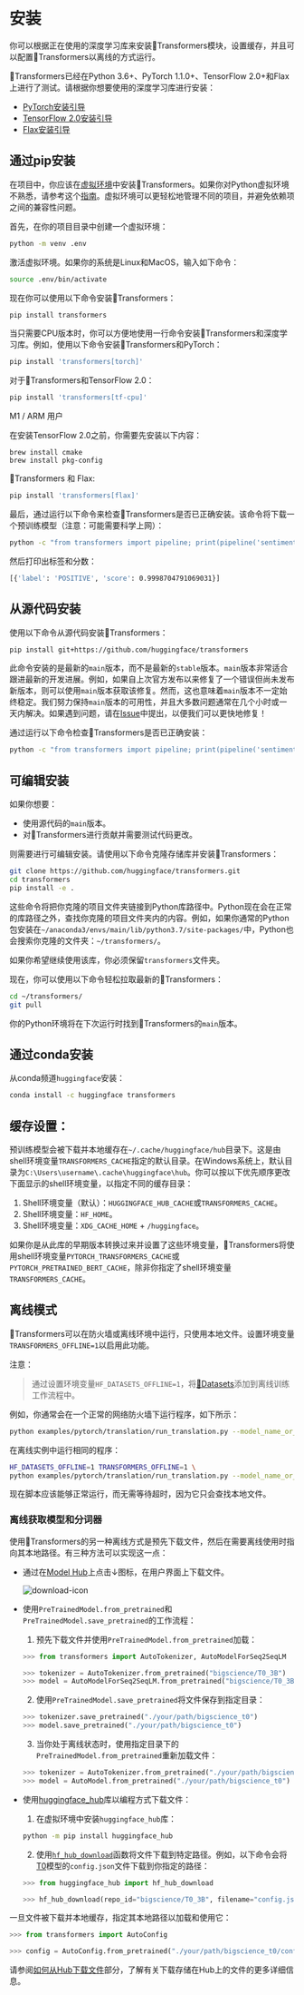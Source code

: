 <!--Copyright 2022 The HuggingFace Team. All rights reserved.

Licensed under the Apache License, Version 2.0 (the "License"); you may not use this file except in compliance with
the License. You may obtain a copy of the License at

http://www.apache.org/licenses/LICENSE-2.0

Unless required by applicable law or agreed to in writing, software distributed under the License is distributed on
an "AS IS" BASIS, WITHOUT WARRANTIES OR CONDITIONS OF ANY KIND, either express or implied. See the License for the
specific language governing permissions and limitations under the License.

⚠️ Note that this file is in Markdown but contain specific syntax for our doc-builder (similar to MDX) that may not be
rendered properly in your Markdown viewer.

-->

# 安装

你可以根据正在使用的深度学习库来安装🤗Transformers模块，设置缓存，并且可以配置🤗Transformers以离线的方式运行。

🤗Transformers已经在Python 3.6+、PyTorch 1.1.0+、TensorFlow 2.0+和Flax上进行了测试。请根据你想要使用的深度学习库进行安装：

* [PyTorch安装引导](https://pytorch.org/get-started/locally/)
* [TensorFlow 2.0安装引导](https://www.tensorflow.org/install/pip)
* [Flax安装引导](https://flax.readthedocs.io/en/latest/)

## 通过pip安装

在项目中，你应该在[虚拟环境](https://docs.python.org/3/library/venv.html)中安装🤗Transformers。如果你对Python虚拟环境不熟悉，请参考这个[指南](https://packaging.python.org/guides/installing-using-pip-and-virtual-environments/)。虚拟环境可以更轻松地管理不同的项目，并避免依赖项之间的兼容性问题。

首先，在你的项目目录中创建一个虚拟环境：

```bash
python -m venv .env
```

激活虚拟环境。如果你的系统是Linux和MacOS，输入如下命令：

```bash
source .env/bin/activate
```

现在你可以使用以下命令安装🤗Transformers：

```bash
pip install transformers
```

当只需要CPU版本时，你可以方便地使用一行命令安装🤗Transformers和深度学习库。例如，使用以下命令安装🤗Transformers和PyTorch：

```bash
pip install 'transformers[torch]'
```

对于🤗Transformers和TensorFlow 2.0：

```bash
pip install 'transformers[tf-cpu]'
```

<Tip warning={true}>

M1 / ARM 用户
    
在安装TensorFlow 2.0之前，你需要先安装以下内容：

```
brew install cmake
brew install pkg-config
```

</Tip>

🤗Transformers 和 Flax:

```bash
pip install 'transformers[flax]'
```

最后，通过运行以下命令来检查🤗Transformers是否已正确安装。该命令将下载一个预训练模型（注意：可能需要科学上网）：

```bash
python -c "from transformers import pipeline; print(pipeline('sentiment-analysis')('we love you'))"
```

然后打印出标签和分数：

```bash
[{'label': 'POSITIVE', 'score': 0.9998704791069031}]
```

## 从源代码安装

使用以下命令从源代码安装🤗Transformers：

```bash
pip install git+https://github.com/huggingface/transformers
```

此命令安装的是最新的`main`版本，而不是最新的`stable`版本。`main`版本非常适合跟进最新的开发进展。例如，如果自上次官方发布以来修复了一个错误但尚未发布新版本，则可以使用`main`版本获取该修复。然而，这也意味着`main`版本不一定始终稳定。我们努力保持`main`版本的可用性，并且大多数问题通常在几个小时或一天内解决。如果遇到问题，请在[Issue](https://github.com/huggingface/transformers/issues)中提出，以便我们可以更快地修复！

通过运行以下命令检查🤗Transformers是否已正确安装：

```bash
python -c "from transformers import pipeline; print(pipeline('sentiment-analysis')('I love you'))"
```

## 可编辑安装

如果你想要：

- 使用源代码的`main`版本。
- 对🤗Transformers进行贡献并需要测试代码更改。

则需要进行可编辑安装。请使用以下命令克隆存储库并安装🤗Transformers：

```bash
git clone https://github.com/huggingface/transformers.git
cd transformers
pip install -e .
```

这些命令将把你克隆的项目文件夹链接到Python库路径中。Python现在会在正常的库路径之外，查找你克隆的项目文件夹内的内容。例如，如果你通常的Python包安装在`~/anaconda3/envs/main/lib/python3.7/site-packages/`中，Python也会搜索你克隆的文件夹：`~/transformers/`。

<Tip warning={true}>

如果你希望继续使用该库，你必须保留`transformers`文件夹。

</Tip>

现在，你可以使用以下命令轻松拉取最新的🤗Transformers：

```bash
cd ~/transformers/
git pull
```

你的Python环境将在下次运行时找到🤗Transformers的`main`版本。

## 通过conda安装

从conda频道`huggingface`安装：

```bash
conda install -c huggingface transformers
```

## 缓存设置：

预训练模型会被下载并本地缓存在`~/.cache/huggingface/hub`目录下。这是由shell环境变量`TRANSFORMERS_CACHE`指定的默认目录。在Windows系统上，默认目录为`C:\Users\username\.cache\huggingface\hub`。你可以按以下优先顺序更改下面显示的shell环境变量，以指定不同的缓存目录：

1. Shell环境变量（默认）：`HUGGINGFACE_HUB_CACHE`或`TRANSFORMERS_CACHE`。
2. Shell环境变量：`HF_HOME`。
3. Shell环境变量：`XDG_CACHE_HOME` + `/huggingface`。

<Tip>

如果你是从此库的早期版本转换过来并设置了这些环境变量，🤗Transformers将使用shell环境变量`PYTORCH_TRANSFORMERS_CACHE`或`PYTORCH_PRETRAINED_BERT_CACHE`，除非你指定了shell环境变量`TRANSFORMERS_CACHE`。

</Tip>

## 离线模式

🤗Transformers可以在防火墙或离线环境中运行，只使用本地文件。设置环境变量`TRANSFORMERS_OFFLINE=1`以启用此功能。

注意：

>通过设置环境变量`HF_DATASETS_OFFLINE=1`，将[🤗Datasets](https://huggingface.co/docs/datasets/)添加到离线训练工作流程中。



例如，你通常会在一个正常的网络防火墙下运行程序，如下所示：

```bash
python examples/pytorch/translation/run_translation.py --model_name_or_path t5-small --dataset_name wmt16 --dataset_config ro-en ...
```

在离线实例中运行相同的程序：

```bash
HF_DATASETS_OFFLINE=1 TRANSFORMERS_OFFLINE=1 \
python examples/pytorch/translation/run_translation.py --model_name_or_path t5-small --dataset_name wmt16 --dataset_config ro-en ...
```

现在脚本应该能够正常运行，而无需等待超时，因为它只会查找本地文件。

### 离线获取模型和分词器

使用🤗Transformers的另一种离线方式是预先下载文件，然后在需要离线使用时指向其本地路径。有三种方法可以实现这一点：

* 通过在[Model Hub](https://huggingface.co/models)上点击↓图标，在用户界面上下载文件。

    ![download-icon](https://huggingface.co/datasets/huggingface/documentation-images/resolve/main/download-icon.png)

* 使用`PreTrainedModel.from_pretrained`和`PreTrainedModel.save_pretrained`的工作流程：

    1. 预先下载文件并使用`PreTrainedModel.from_pretrained`加载：

    ```py
    >>> from transformers import AutoTokenizer, AutoModelForSeq2SeqLM

    >>> tokenizer = AutoTokenizer.from_pretrained("bigscience/T0_3B")
    >>> model = AutoModelForSeq2SeqLM.from_pretrained("bigscience/T0_3B")
    ```

    2. 使用`PreTrainedModel.save_pretrained`将文件保存到指定目录：

    ```py
    >>> tokenizer.save_pretrained("./your/path/bigscience_t0")
    >>> model.save_pretrained("./your/path/bigscience_t0")
    ```

    3. 当你处于离线状态时，使用指定目录下的`PreTrainedModel.from_pretrained`重新加载文件：

    ```py
    >>> tokenizer = AutoTokenizer.from_pretrained("./your/path/bigscience_t0")
    >>> model = AutoModel.from_pretrained("./your/path/bigscience_t0")
    ```

* 使用[huggingface_hub](https://github.com/huggingface/huggingface_hub/tree/main/src/huggingface_hub)库以编程方式下载文件：

    1. 在虚拟环境中安装`huggingface_hub`库：

    ```bash
    python -m pip install huggingface_hub
    ```

    2. 使用[`hf_hub_download`](https://huggingface.co/docs/hub/adding-a-library#download-files-from-the-hub)函数将文件下载到特定路径。例如，以下命令会将[T0](https://huggingface.co/bigscience/T0_3B)模型的`config.json`文件下载到你指定的路径：

    ```py
    >>> from huggingface_hub import hf_hub_download
    
    >>> hf_hub_download(repo_id="bigscience/T0_3B", filename="config.json", cache_dir="./your/path/bigscience_t0")
    ```

一旦文件被下载并本地缓存，指定其本地路径以加载和使用它：

```py
>>> from transformers import AutoConfig

>>> config = AutoConfig.from_pretrained("./your/path/bigscience_t0/config.json")
```

<Tip>

请参阅[如何从Hub下载文件](https://huggingface.co/docs/hub/how-to-downstream)部分，了解有关下载存储在Hub上的文件的更多详细信息。

</Tip>
